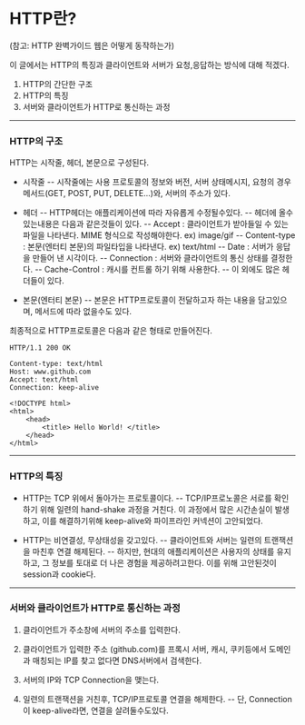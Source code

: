 # HTTP란?
(참고: HTTP 완벽가이드 웹은 어떻게 동작하는가)

이 글에서는 HTTP의 특징과 클라이언트와 서버가 요청,응답하는 방식에 대해 적겠다.

1. HTTP의 간단한 구조
2. HTTP의 특징
3. 서버와 클라이언트가 HTTP로 통신하는 과정

---
### HTTP의 구조

HTTP는 시작줄, 헤더, 본문으로 구성된다.

 - 시작줄 
 -- 시작줄에는 사용 프로토콜의 정보와 버전, 서버 상태메시지, 요청의 경우 메서드(GET, POST, PUT, DELETE...)와, 서버의 주소가 있다.

- 헤더
-- HTTP헤더는 애플리케이션에 따라 자유롭게 수정될수있다.
-- 헤더에 올수있는내용은 다음과 같은것들이 있다.
-- Accept : 클라이언트가 받아들일 수 있는 파일을 나타낸다. MIME 형식으로 작성해야한다. ex) image/gif
-- Content-type : 본문(엔터티 본문)의 파일타입을 나타낸다. ex) text/html
-- Date : 서버가 응답을 만들어 낸 시각이다.
-- Connection : 서버와 클라이언트의 통신 상태를 결정한다.
-- Cache-Control : 캐시를 컨트롤 하기 위해 사용한다.
-- 이 외에도 많은 헤더들이 있다.

- 본문(엔터티 본문)
-- 본문은 HTTP프로토콜이 전달하고자 하는 내용을 담고있으며, 메서드에 따라 없을수도 있다.

최종적으로 HTTP프로토콜은 다음과 같은 형태로 만들어진다.
```HTTP
HTTP/1.1 200 OK

Content-type: text/html
Host: www.github.com
Accept: text/html
Connection: keep-alive

<!DOCTYPE html>
<html>
	<head>
		<title> Hello World! </title>
	</head>
</html>
```

---
### HTTP의 특징

- HTTP는 TCP 위에서 돌아가는 프로토콜이다.
-- TCP/IP프로노콜은 서로를 확인하기 위해 일련의 hand-shake 과정을 거친다. 이 과정에서 많은 시간손실이 발생하고, 이를 해결하기위해 keep-alive와 파이프라인 커넥션이 고안되었다.

- HTTP는 비연결성, 무상태성을 갖고있다.
-- 클라이언트와 서버는 일련의 트랜잭션을 마친후 연결 해제된다. 
-- 하지만, 현대의 애플리케이션은 사용자의 상태를 유지하고, 그 정보를 토대로 더 나은 경험을 제공하려고한다. 이를 위해 고안된것이 session과 cookie다.
---
### 서버와 클라이언트가 HTTP로 통신하는 과정

1. 클라이언트가 주소창에 서버의 주소를 입력한다.

2. 클라이언트가 입력한 주소 (github.com)를 프록시 서버, 캐시, 쿠키등에서 도메인과 매칭되는 IP를 찾고 없다면 DNS서버에서 검색한다.

3. 서버의 IP와 TCP Connection을 맺는다.

4.  일련의 트랜잭션을 거친후, TCP/IP프로토콜 연결을 해제한다.
-- 단, Connection이 keep-alive라면, 연결을 살려둘수도있다.
